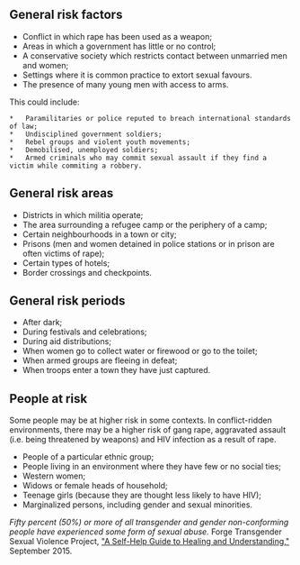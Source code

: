 [Title]: # (Risk factors)
[Order]: # (2)

## General risk factors

*	Conflict in which rape has been used as a weapon; 
* 	Areas in which a government has little or no control; 
* 	A conservative society which restricts contact between unmarried men and women; 
* 	Settings where it is common practice to extort sexual favours. 
*  The presence of many young men with access to arms.

This could include: 

 	*	Paramilitaries or police reputed to breach international standards of law; 
	*	Undisciplined government soldiers; 
	* 	Rebel groups and violent youth movements; 
	*	Demobilised, unemployed soldiers; 
	* 	Armed criminals who may commit sexual assault if they find a victim while commiting a robbery.

## General risk areas 

*	Districts in which militia operate; 
* 	The area surrounding a refugee camp or the periphery of a
camp; 
*	Certain neighbourhoods in a town or city; 
* 	Prisons (men and women detained in police stations or in prison are often victims of rape); 
*  Certain types of hotels; 
*  Border crossings and checkpoints. 

## General risk periods

* After dark; 
* During festivals and celebrations; 
* During aid distributions; 
* When women go to collect water or firewood or go to the
toilet; 
* When armed groups are fleeing in defeat; 
* When troops enter a town they have just captured. 

## People at risk

Some people may be at higher risk in some contexts. In conflict-ridden environments, there may be a higher risk of gang rape, aggravated assault (i.e. being threatened by weapons) and HIV infection as a result of rape.

*	People of a particular ethnic group; 
* 	People living in an environment where they have
few or no social ties; 
*	Western women; 
* 	Widows or female heads of household;
*  Teenage girls (because they are thought less likely to have HIV);
*  Marginalized persons, including gender and sexual minorities. 

*Fifty percent (50%) or more of all transgender and gender
non-conforming people have experienced some form of
sexual abuse.* Forge Transgender Sexual Violence Project, ["A Self-Help Guide to Healing and Understanding,"](https://forge-forward.org/wp-content/docs/self-help-guide-to-healing-2015-FINAL.pdf) September 2015. 

